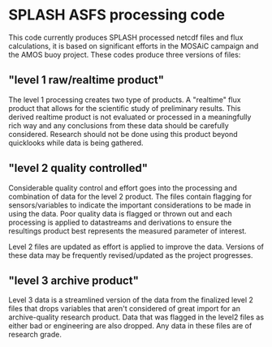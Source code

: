 # SPLASH ASFS processing code

This code currently produces SPLASH processed netcdf files and flux calculations, it is based on significant efforts in the MOSAiC campaign and the AMOS buoy project. These codes produce three versions of files:

## "level 1 raw/realtime product" 

The level 1 processing creates two type of products. A "realtime" flux product that allows for the scientific study of preliminary results. This derived realtime product is not evaluated or processed in a meaningfully rich way and any conclusions from these data should be carefully considered. Research should not be done using this product beyond quicklooks while data is being gathered. 

## "level 2 quality controlled" 

Considerable quality control and effort goes into the processing and combination of data for the level 2 product. The files contain flagging for sensors/variables to indicate the important considerations to be made in using the data. Poor quality data is flagged or thrown out and each processing is applied to datastreams and derivations to ensure the resultings product best represents the measured parameter of interest. 

Level 2 files are updated as effort is applied to improve the data. Versions of these data may be frequently revised/updated as the project progresses. 

## "level 3 archive product" 

Level 3 data is a streamlined version of the data from the finalized level 2 files that drops variables that aren't considered of great import for an archive-quality research product. Data that was flagged in the level2 files as either bad or engineering are also dropped. Any data in these files are of research grade. 